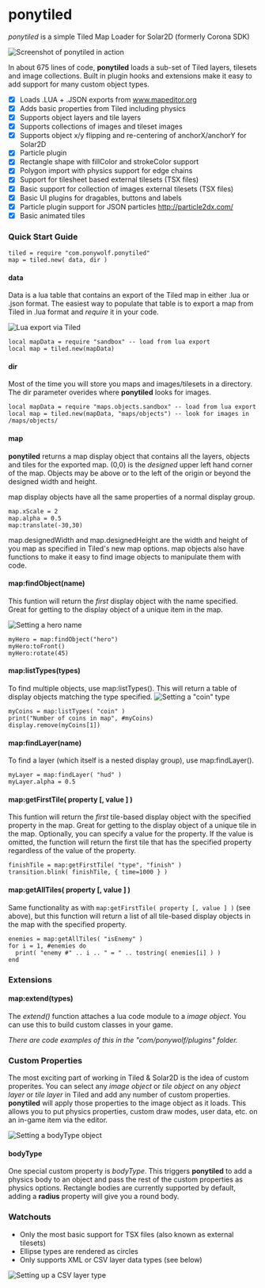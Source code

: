 # ponytiled
*ponytiled* is a simple Tiled Map Loader for Solar2D (formerly Corona SDK)

![Screenshot of ponytiled in action](http://i.imgur.com/HJQJTiw.png)

In about 675 lines of code, **ponytiled** loads a sub-set of Tiled layers, tilesets and image collections. Built in plugin hooks and extensions make it easy to add support for many custom object types.

- [x] Loads .LUA + .JSON exports from www.mapeditor.org
- [x] Adds basic properties from Tiled including physics
- [x] Supports object layers and tile layers
- [x] Supports collections of images and tileset images
- [x] Supports object x/y flipping and re-centering of anchorX/anchorY for Solar2D
- [x] Particle plugin
- [x] Rectangle shape with fillColor and strokeColor support
- [x] Polygon import with physics support for edge chains
- [x] Support for tilesheet based external tilesets (TSX files)
- [x] Basic support for collection of images external tilesets (TSX files)
- [x] Basic UI plugins for dragables, buttons and labels
- [x] Particle plugin support for JSON particles http://particle2dx.com/
- [x] Basic animated tiles

### Quick Start Guide

```
tiled = require "com.ponywolf.ponytiled"
map = tiled.new( data, dir )
```

#### data

Data is a lua table that contains an export of the Tiled map in either .lua or .json format. The easiest way to populate that table is to export a map from Tiled in .lua format and *require* it in your code.

![Lua export via Tiled](http://imgur.com/NJZuTM8.png)

```
local mapData = require "sandbox" -- load from lua export
local map = tiled.new(mapData)
```

#### dir

Most of the time you will store you maps and images/tilesets in a directory. The dir parameter overides where **ponytiled** looks for images.

```
local mapData = require "maps.objects.sandbox" -- load from lua export
local map = tiled.new(mapData, "maps/objects") -- look for images in /maps/objects/
```

#### map

**ponytiled** returns a map display object that contains all the layers, objects and tiles for the exported map. (0,0) is the *designed* upper left hand corner of the map. Objects may be above or to the left of the origin or beyond the designed width and height.

map display objects have all the same properties of a normal display group.

```
map.xScale = 2
map.alpha = 0.5
map:translate(-30,30)
```
map.designedWidth and map.designedHeight are the width and height of you map as specified in Tiled's new map options. map objects also have functions to make it easy to find image objects to manipulate them with code.

#### map:findObject(name)
This funtion will return the *first* display object with the name specified. Great for getting to the display object of a unique item in the map.

![Setting a hero name](http://imgur.com/qLJayzG.png)

```
myHero = map:findObject("hero")
myHero:toFront()
myHero:rotate(45)
```
#### map:listTypes(types)
To find multiple objects, use map:listTypes(). This will return a table of display objects matching the type specified.
![Setting a "coin" type](http://imgur.com/iR3DdDY.png)

```
myCoins = map:listTypes( "coin" )
print("Number of coins in map", #myCoins)
display.remove(myCoins[1])
```
#### map:findLayer(name)
To find a layer (which itself is a nested display group), use map:findLayer(). 
```
myLayer = map:findLayer( "hud" )
myLayer.alpha = 0.5
```
#### map:getFirstTile( property [, value ] )
This funtion will return the *first* tile-based display object with the specified property in the map. Great for getting to the display object of a unique tile in the map. Optionally, you can specify a value for the property. If the value is omitted, the function will return the first tile that has the specified property regardless of the value of the property.
``` 
finishTile = map:getFirstTile( "type", "finish" )
transition.blink( finishTile, { time=1000 } )
```
#### map:getAllTiles( property [, value ] )
Same functionality as with `map:getFirstTile( property [, value ] )` (see above), but this function will return a list of all tile-based display objects in the map with the specified property.
```
enemies = map:getAllTiles( "isEnemy" )
for i = 1, #enemies do
  print( "enemy #" .. i .. " = " .. tostring( enemies[i] ) )
end
```




### Extensions

#### map:extend(types)
The *extend()* function attaches a lua code module to a *image object*. You can use this to build custom classes in your game.

*There are code examples of this in the "com/ponywolf/plugins" folder.*

### Custom Properties

The most exciting part of working in Tiled & Solar2D is the idea of custom properites. You can select any *image object* or *tile object* on any *object layer* or *tile layer* in Tiled and add any number of custom properties. **ponytiled** will apply those properties to the image object as it loads. This allows you to put physics properties, custom draw modes, user data, etc. on an in-game item via the editor.

![Setting a bodyType object](http://imgur.com/u3Ee6dD.png)

#### bodyType

One special custom property is *bodyType*. This triggers **ponytiled** to add a physics body to an object and pass the rest of the custom properties as physics options. Rectangle bodies are currently supported by default, adding a **radius** property will give you a round body.

### Watchouts

* Only the most basic support for TSX files (also known as external tilesets)
* Ellipse types are rendered as circles
* Only supports XML or CSV layer data types (see below)

![Setting up a CSV layer type](https://i.imgur.com/w2SImSf.png)

